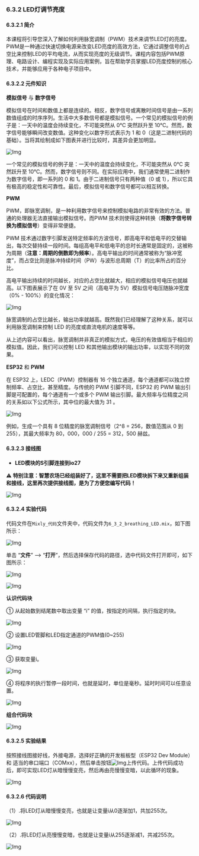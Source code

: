 ### 6.3.2 LED灯调节亮度

#### 6.3.2.1 简介

本课程将引导您深入了解如何利用脉宽调制（PWM）技术来调节LED灯的亮度。PWM是一种通过快速切换电源来改变LED亮度的高效方法，它通过调整信号的占空比来控制LED的平均电流，从而实现亮度的无级调节。课程内容包括PWM原理、电路设计、编程实现及实际应用案例，旨在帮助学员掌握LED亮度控制的核心技术，并能够应用于各种电子项目中。

#### 6.3.2.2 元件知识

**模拟信号** 与 **数字信号**

模拟信号在时间和数值上都是连续的。相反，数字信号或离散时间信号是由一系列数值组成的时序序列。生活中大多数信号都是模拟信号。一个常见的模拟信号的例子是：一天中的温度会持续变化，不可能突然从 0℃ 突然跃升至 10℃。然而，数字信号能够瞬间改变数值。这种变化以数字形式表示为 1 和 0（这是二进制代码的基础）。当将其绘制成如下图表并进行比较时，其差异会更加明显。

![Img](../media/j19.png)

一个常见的模拟信号的例子是：一天中的温度会持续变化，不可能突然从 0℃ 突然跃升至 10℃。然而，数字信号则不同。在实际应用中，我们通常使用二进制作为数字信号，即一系列的 0 和 1。由于二进制信号只有两种值（0 或 1），所以它具有极高的稳定性和可靠性。最后，模拟信号和数字信号都可以相互转换。

**PWM**

PWM，即脉宽调制，是一种利用数字信号来控制模拟电路的非常有效的方法。普通的处理器无法直接输出模拟信号。而PWM 技术则使得这种转换（**将数字信号转换为模拟信号**）变得非常便捷。

PWM 技术通过数字引脚发送特定频率的方波信号，即高电平和低电平的交替输出，每次交替持续一段时间。每组高电平和低电平的总时长通常是固定的，这被称为周期（**注意：周期的倒数即为频率**）。高电平输出的时间通常被称为“脉冲宽度”，而占空比则是脉冲持续时间（PW）与波形总周期（T）的比率所占的百分比。

高电平输出持续的时间越长，对应的占空比就越大，相应的模拟信号电压也就越高。以下图表展示了在 0V 至 5V 之间（高电平为 5V）模拟信号电压随脉冲宽度（0% - 100%）的变化情况：

![Img](../media/j20.png)

脉宽调制的占空比越长，输出功率就越高。既然我们已经理解了这种关系，就可以利用脉宽调制来控制 LED 的亮度或直流电机的速度等等。

从上述内容可以看出，脉宽调制并非真正的模拟方式，电压的有效值相当于相应的模拟值。因此，我们可以控制 LED 和其他输出模块的输出功率，以实现不同的效果。

**ESP32** 和 **PWM**

在 ESP32 上，LEDC（PWM）控制器有 16 个独立通道，每个通道都可以独立控制频率、占空比，甚至精度。与传统的 PWM 引脚不同，ESP32 的 PWM 输出引脚是可配置的，每个通道有一个或多个 PWM 输出引脚。最大频率与位精度之间的关系如以下公式所示，其中位的最大值为 31 。

![Img](../media/j22.png)

例如，生成一个具有 8 位精度的脉宽调制信号（2^8 = 256，数值范围从 0 到 255），其最大频率为 80，000，000 / 255 = 312，500 赫兹。

#### 6.3.2.3 接线图

- **LED模块的S引脚连接到io27**

⚠️ **特别注意：智慧农场已经组装好了，这里不需要把LED模块拆下来又重新组装和接线，这里再次提供接线图，是为了方便您编写代码！**

![Img](../media/couj1.png)

#### 6.3.2.4 实验代码

代码文件在`Mixly_代码`文件夹中，代码文件为`6_3_2_breathing_LED.mix`，如下图所示：

![Img](../media/acouj-02.png)

单击 “**文件**” --> “**打开**”，然后选择保存代码的路径，选中代码文件打开即可，如下图所示：

![Img](../media/acouj-00.png)

![Img](../media/acouj-02-1.png)

**认识代码块**

① 从起始数到结尾数中取出变量 “i” 的值，按指定的间隔，执行指定的块。

![Img](../media/ab2.png)

② 设置LED管脚和LED指定通道的PWM值(0~255)

![Img](../media/ab2-1.png)

③ 获取变量i。

![Img](../media/ab2-2.png)

④ 将程序的执行暂停一段时间，也就是延时，单位是毫秒。延时时间可以任意设置。 

![Img](../media/ab0.png)

**组合代码块**

![Img](../media/Mixly-code2.png)

#### 6.3.2.5 实验结果

按照接线图接好线，外接电源，选择好正确的开发板板型（ESP32 Dev Module）和 适当的串口端口（COMxx），然后单击按钮![Img](../media/upload2.png)上传代码。上传代码成功后，即可实现LED灯从暗慢慢变亮，然后再由亮慢慢变暗，以此循环的现象。  

![Img](../media/LED-Breathing.gif)

#### 6.3.2.6 代码说明

（1）.将LED灯从暗慢慢变亮，也就是让变量i从0逐渐加1，共加255次。

![Img](../media/ab2-3.png)

（2）.将LED灯从亮慢慢变暗，也就是让变量i从255逐渐减1，共减255次。

![Img](../media/ab2-4.png)